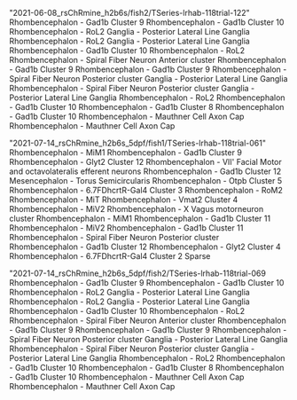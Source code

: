 "2021-06-08_rsChRmine_h2b6s/fish2/TSeries-lrhab-118trial-122"
Rhombencephalon - Gad1b Cluster 9
Rhombencephalon - Gad1b Cluster 10
Rhombencephalon - RoL2
Ganglia - Posterior Lateral Line Ganglia
Rhombencephalon - RoL2
Ganglia - Posterior Lateral Line Ganglia
Rhombencephalon - Gad1b Cluster 10
Rhombencephalon - RoL2
Rhombencephalon - Spiral Fiber Neuron Anterior cluster
Rhombencephalon - Gad1b Cluster 9
Rhombencephalon - Gad1b Cluster 9
Rhombencephalon - Spiral Fiber Neuron Posterior cluster
Ganglia - Posterior Lateral Line Ganglia
Rhombencephalon - Spiral Fiber Neuron Posterior cluster
Ganglia - Posterior Lateral Line Ganglia
Rhombencephalon - RoL2
Rhombencephalon - Gad1b Cluster 10
Rhombencephalon - Gad1b Cluster 8
Rhombencephalon - Gad1b Cluster 10
Rhombencephalon - Mauthner Cell Axon Cap
Rhombencephalon - Mauthner Cell Axon Cap

"2021-07-14_rsChRmine_h2b6s_5dpf/fish1/TSeries-lrhab-118trial-061"
Rhombencephalon - MiM1
Rhombencephalon - Gad1b Cluster 9
Rhombencephalon - Glyt2 Cluster 12
Rhombencephalon - VII' Facial Motor and octavolateralis efferent neurons
Rhombencephalon - Gad1b Cluster 12
Mesencephalon - Torus Semicircularis
Rhombencephalon - Otpb Cluster 5
Rhombencephalon - 6.7FDhcrtR-Gal4 Cluster 3
Rhombencephalon - RoM2
Rhombencephalon - MiT
Rhombencephalon - Vmat2 Cluster 4
Rhombencephalon - MiV2
Rhombencephalon - X Vagus motorneuron cluster
Rhombencephalon - MiM1
Rhombencephalon - Gad1b Cluster 11
Rhombencephalon - MiV2
Rhombencephalon - Gad1b Cluster 11
Rhombencephalon - Spiral Fiber Neuron Posterior cluster
Rhombencephalon - Gad1b Cluster 12
Rhombencephalon - Glyt2 Cluster 4
Rhombencephalon - 6.7FDhcrtR-Gal4 Cluster 2 Sparse

"2021-07-14_rsChRmine_h2b6s_5dpf/fish2/TSeries-lrhab-118trial-069
Rhombencephalon - Gad1b Cluster 9
Rhombencephalon - Gad1b Cluster 10
Rhombencephalon - RoL2
Ganglia - Posterior Lateral Line Ganglia
Rhombencephalon - RoL2
Ganglia - Posterior Lateral Line Ganglia
Rhombencephalon - Gad1b Cluster 10
Rhombencephalon - RoL2
Rhombencephalon - Spiral Fiber Neuron Anterior cluster
Rhombencephalon - Gad1b Cluster 9
Rhombencephalon - Gad1b Cluster 9
Rhombencephalon - Spiral Fiber Neuron Posterior cluster
Ganglia - Posterior Lateral Line Ganglia
Rhombencephalon - Spiral Fiber Neuron Posterior cluster
Ganglia - Posterior Lateral Line Ganglia
Rhombencephalon - RoL2
Rhombencephalon - Gad1b Cluster 10
Rhombencephalon - Gad1b Cluster 8
Rhombencephalon - Gad1b Cluster 10
Rhombencephalon - Mauthner Cell Axon Cap
Rhombencephalon - Mauthner Cell Axon Cap